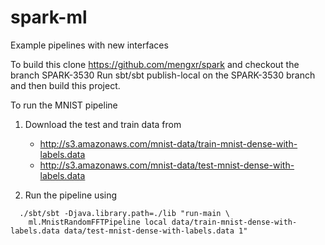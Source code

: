 spark-ml
========

Example pipelines with new interfaces 

To build this clone https://github.com/mengxr/spark and checkout the branch SPARK-3530
Run sbt/sbt publish-local on the SPARK-3530 branch and then build this project.

To run the MNIST pipeline 

1. Download the test and train data from
    - http://s3.amazonaws.com/mnist-data/train-mnist-dense-with-labels.data
    - http://s3.amazonaws.com/mnist-data/test-mnist-dense-with-labels.data 

2. Run the pipeline using
```
  ./sbt/sbt -Djava.library.path=./lib "run-main \
    ml.MnistRandomFFTPipeline local data/train-mnist-dense-with-labels.data data/test-mnist-dense-with-labels.data 1"
```
